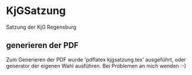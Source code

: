 # KjGSatzung
Satzung der KjG Regensburg

## generieren der PDF

Zum Generieren der PDF  wurde 'pdflatex kjgsatzung.tex' ausgeführt, oder generator der eigenen Wahl ausführen.
Bei Problemen an mich wenden :-)
